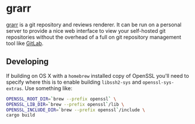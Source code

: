 # grarr

[grarr][] is a git repository and reviews renderer. It can be run on a personal
server to provide a nice web interface to view your self-hosted git repositories
without the overhead of a full on git repository management tool like
[GitLab][].

## Developing

If building on OS X with a `homebrew` installed copy of OpenSSL you'll need to
specify where this is to enable building `libssh2-sys` and `openssl-sys-extras`.
Use something like:

```sh
OPENSSL_ROOT_DIR=`brew --prefix openssl` \
OPENSSL_LIB_DIR=`brew --prefix openssl`/lib \
OPENSSL_INCLUDE_DIR=`brew --prefix openssl`/include \
cargo build
```

[grarr]: https://grarr.nemo157.com/grarr
[GitLab]: https://gitlab.com
